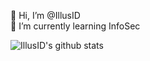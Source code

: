 👋 Hi, I’m @IllusID \
🌱 I’m currently learning InfoSec

<img align="center" src="https://github-readme-stats.vercel.app/api?username=IllusID&show_icons=true&theme=light&line_height=27" alt="IllusID's github stats"/>
